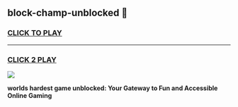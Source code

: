 
## block-champ-unblocked 👋
<h3>
<a href="https://premium.freeplayer.one?title=block-champ-unblocked&ref=14F">CLICK TO PLAY</a></h3>
<hr>

<h3>
<a href="https://premium.freeplayer.one?title=block-champ-unblocked&ref=14F">CLICK 2 PLAY</a>
  
</h3>

<a href="https://premium.freeplayer.one?title=block-champ-unblocked&ref=12F/"><img src="https://clearcache.store/games.png"></a>


**worlds hardest game unblocked: Your Gateway to Fun and Accessible Online Gaming**
